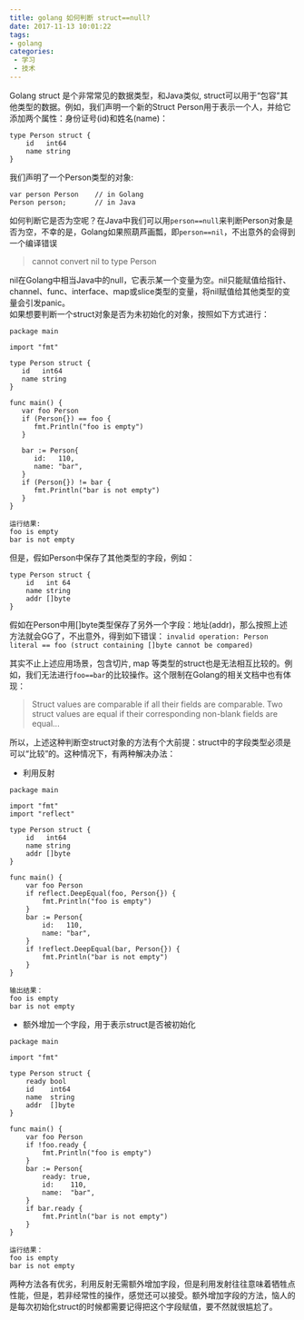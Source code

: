 ```yaml
---
title: golang 如何判断 struct==null?
date: 2017-11-13 10:01:22
tags:
- golang
categories:
 - 学习
 - 技术
---
```


Golang struct 是个非常常见的数据类型，和Java类似, struct可以用于“包容”其他类型的数据。例如，我们声明一个新的Struct Person用于表示一个人，并给它添加两个属性：身份证号(id)和姓名(name)：

<!-- more -->

```
type Person struct {
    id   int64
    name string
}
```
我们声明了一个Person类型的对象:
```
var person Person    // in Golang
Person person;       // in Java
```
如何判断它是否为空呢？在Java中我们可以用`person==null`来判断Person对象是否为空，不幸的是，Golang如果照葫芦画瓢，即`person==nil`，不出意外的会得到一个编译错误
> cannot convert nil to type Person  

nil在Golang中相当Java中的null，它表示某一个变量为空。nil只能赋值给指针、channel、func、interface、map或slice类型的变量，将nil赋值给其他类型的变量会引发panic。  
如果想要判断一个struct对象是否为未初始化的对象，按照如下方式进行：

```
package main

import "fmt"

type Person struct {
   id   int64
   name string
}

func main() {
   var foo Person
   if (Person{}) == foo {
      fmt.Println("foo is empty")
   }

   bar := Person{
      id:   110,
      name: "bar",
   }
   if (Person{}) != bar {
      fmt.Println("bar is not empty")
   }
}  

运行结果:
foo is empty
bar is not empty
```
但是，假如Person中保存了其他类型的字段，例如：
```
type Person struct {
    id   int 64
    name string
    addr []byte
}
```
假如在Person中用[]byte类型保存了另外一个字段：地址(addr)，那么按照上述方法就会GG了，不出意外，得到如下错误：
`invalid operation: Person literal == foo (struct containing []byte cannot be compared)`

其实不止上述应用场景，包含切片, map 等类型的struct也是无法相互比较的。例如，我们无法进行`foo==bar`的比较操作。这个限制在Golang的相关文档中也有体现：
> Struct values are comparable if all their fields are comparable. Two struct values are equal if their corresponding non-blank fields are equal...

所以，上述这种判断空struct对象的方法有个大前提：struct中的字段类型必须是可以“比较”的。这种情况下，有两种解决办法：

* 利用反射
```
package main

import "fmt"
import "reflect"

type Person struct {
	id   int64
	name string
	addr []byte
}

func main() {
	var foo Person
	if reflect.DeepEqual(foo, Person{}) {
		fmt.Println("foo is empty")
	}
	bar := Person{
		id:   110,
		name: "bar",
	}
	if !reflect.DeepEqual(bar, Person{}) {
		fmt.Println("bar is not empty")
	}
}

输出结果：
foo is empty
bar is not empty
```
* 额外增加一个字段，用于表示struct是否被初始化
```
package main

import "fmt"

type Person struct {
	ready bool
	id    int64
	name  string
	addr  []byte
}

func main() {
	var foo Person
	if !foo.ready {
		fmt.Println("foo is empty")
	}
	bar := Person{
		ready: true,
		id:    110,
		name:  "bar",
	}
	if bar.ready {
		fmt.Println("bar is not empty")
	}
}

运行结果：
foo is empty
bar is not empty
```
两种方法各有优劣，利用反射无需额外增加字段，但是利用发射往往意味着牺牲点性能，但是，若非经常性的操作，感觉还可以接受。额外增加字段的方法，恼人的是每次初始化struct的时候都需要记得把这个字段赋值，要不然就很尴尬了。
